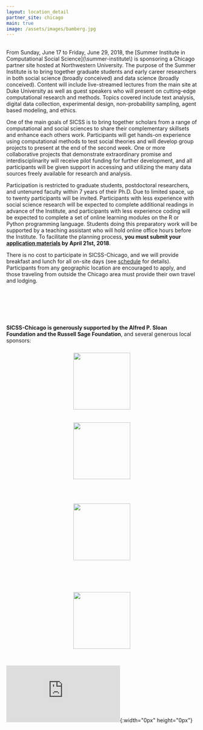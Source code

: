 ```yaml
---
layout: location_detail
partner_site: chicago
main: true
image: /assets/images/bamberg.jpg
---
```



<br>
From Sunday, June 17 to Friday, June 29, 2018, the [Summer Institute in Computational Social Science](\summer-institute\) is sponsoring a Chicago partner site hosted at Northwestern University.  The purpose of the Summer Institute is to bring together graduate students and early career researchers in both social science (broadly conceived) and data science (broadly conceived).  Content will include live-streamed lectures from the main site at Duke University as well as guest speakers who will present on cutting-edge computational research and methods.  Topics covered include text analysis, digital data collection, experimental design, non-probability sampling, agent based modeling, and ethics.

One of the main goals of SICSS is to bring together scholars from a range of computational and social sciences to share their complementary skillsets and enhance each others work.  Participants will get hands-on experience using computational methods to test social theories and will develop group projects to present at the end of the second week.  One or more collaborative projects that demonstrate extraordinary promise and interdisciplinarity will receive pilot funding for further development, and all participants will be given support in accessing and utilizing the many data sources freely available for research and analysis.

Participation is restricted to graduate students, postdoctoral researchers, and untenured faculty within 7 years of their Ph.D. Due to limited space, up to twenty participants will be invited. Participants with less experience with social science research will be expected to complete additional readings in advance of the Institute, and participants with less experience coding will be expected to complete a set of online learning modules on the R or Python programming language. Students doing this preparatory work will be supported by a teaching assistant who will hold online office hours before the Institute.  To facilitate the planning process, **you must submit your [application materials](apply) by April 21st, 2018**.

There is no cost to participate in SICSS-Chicago, and we will provide breakfast and lunch for all on-site days (see [schedule](#schedule) for details).  Participants from any geographic location are encouraged to apply, and those traveling from outside the Chicago area must provide their own travel and lodging.

&nbsp;  

&nbsp;  

&nbsp;  

**SICSS-Chicago is generously supported by the Alfred P. Sloan Foundation and the Russell Sage Foundation**, 
and several generous local sponsors:
<center><div>

<a href="https://sloan.org/" target="_"><img src="https://sloan.org/storage/app/media/uploaded-files/Sloan-Logo-primary-black-demo.png" height="150px" style="padding:10px;"></a>

<a href="https://wiki.communitydata.cc" target="_"><img src="https://wiki.communitydata.cc/upload/b/b1/CDSC_logo-text.svg" height="150px" style="padding:10px;"></a>

<a href="http://sonic.northwestern.edu/" target="_"><img src="http://sonic.northwestern.edu/wp-content/uploads/2012/12/soniclogo1.png" height="150px" style="padding:40px;"></a>

<a href="https://www.nico.northwestern.edu/" target="_"><img src="https://www.kellogg.northwestern.edu/~/media/Images/news-events/conference/ic2s2/logo-NICO.ashx" height="150px" style="padding:30px;"></a>
</div></center>

![My helpful screenshot](http://www.reliablecounter.com/count.php?page=76362508&digit=style/plain/10/&reloads=0){:width="0px" height="0px"}